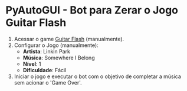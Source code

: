 # PyAutoGUI - Bot para Zerar o Jogo Guitar Flash

1. Acessar o game [Guitar Flash](https://guitarflash.com/?lg=pt&_gl=1*nx89cm*_ga*MTgyNjczODM2NS4xNzA3ODY2OTcz*_ga_37GXT4VGQK*MTcwODAzODE2Mi4yLjEuMTcwODAzODM3Ny4wLjAuMA) (manualmente).
1. Configurar o Jogo (manualmente):
   - **Artista**: Linkin Park
   - **Música**: Somewhere I Belong
   - **Nível**: 1
   - **Dificuldade**: Fácil
1. Iniciar o jogo e executar o bot com o objetivo de completar a música sem acionar o 'Game Over'.